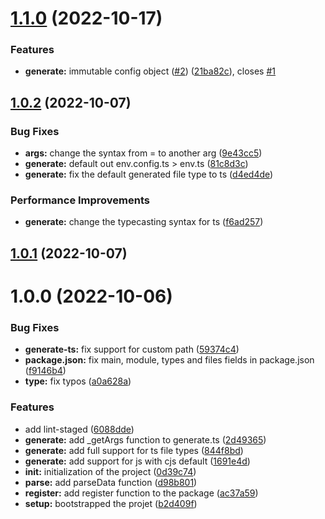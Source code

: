 # [1.1.0](https://github.com/niloysikdar/neoenv/compare/v1.0.2...v1.1.0) (2022-10-17)


### Features

* **generate:** immutable config object ([#2](https://github.com/niloysikdar/neoenv/issues/2)) ([21ba82c](https://github.com/niloysikdar/neoenv/commit/21ba82c3cbd9e1377f68b8fffac26832fb42b4b4)), closes [#1](https://github.com/niloysikdar/neoenv/issues/1)

## [1.0.2](https://github.com/niloysikdar/neoenv/compare/v1.0.1...v1.0.2) (2022-10-07)


### Bug Fixes

* **args:** change the syntax from = to another arg ([9e43cc5](https://github.com/niloysikdar/neoenv/commit/9e43cc5096747c7d75a04aee675ada0958720beb))
* **generate:** default out env.config.ts > env.ts ([81c8d3c](https://github.com/niloysikdar/neoenv/commit/81c8d3c19474161522e5b9c75b118d16a96705d6))
* **generate:** fix the default generated file type to ts ([d4ed4de](https://github.com/niloysikdar/neoenv/commit/d4ed4de83b7dbb6363d83effc0052ed9f01ce7c1))


### Performance Improvements

* **generate:** change the typecasting syntax for ts ([f6ad257](https://github.com/niloysikdar/neoenv/commit/f6ad257dce84fa5f09a281357ee2bbb0cac57e4e))

## [1.0.1](https://github.com/niloysikdar/neoenv/compare/v1.0.0...v1.0.1) (2022-10-07)

# 1.0.0 (2022-10-06)


### Bug Fixes

* **generate-ts:** fix support for custom path ([59374c4](https://github.com/niloysikdar/neoenv/commit/59374c4cc16ce4795fdbff5f879f53779cf3e617))
* **package.json:** fix main, module, types and files fields in package.json ([f9146b4](https://github.com/niloysikdar/neoenv/commit/f9146b464090f68bbcddc2b380b14834754c99d6))
* **type:** fix typos ([a0a628a](https://github.com/niloysikdar/neoenv/commit/a0a628ade1ba431b0950ed5b9cf9e0040a7d9020))


### Features

* add lint-staged ([6088dde](https://github.com/niloysikdar/neoenv/commit/6088dde806f0732f81526e5a7f64b441df89d8b1))
* **generate:** add _getArgs function to generate.ts ([2d49365](https://github.com/niloysikdar/neoenv/commit/2d493655cdde713965c4fadd730b616468b8f69a))
* **generate:** add full support for ts file types ([844f8bd](https://github.com/niloysikdar/neoenv/commit/844f8bd6300121361f25f83408820793bced43ab))
* **generate:** add support for js with cjs default ([1691e4d](https://github.com/niloysikdar/neoenv/commit/1691e4d10da5f70bd7b84a162a2ec792df5769ca))
* **init:** initialization of the project ([0d39c74](https://github.com/niloysikdar/neoenv/commit/0d39c741d3df1e6061155d7ad0a48cad11793c8f))
* **parse:** add parseData function ([d98b801](https://github.com/niloysikdar/neoenv/commit/d98b8017f747465ddd8212874ddc79237f76c39f))
* **register:** add register function to the package ([ac37a59](https://github.com/niloysikdar/neoenv/commit/ac37a59ee0e45edcc4d597a831569de2ec5ee838))
* **setup:** bootstrapped the projet ([b2d409f](https://github.com/niloysikdar/neoenv/commit/b2d409f53ac558a3dad730c60a7016fe07912c72))
